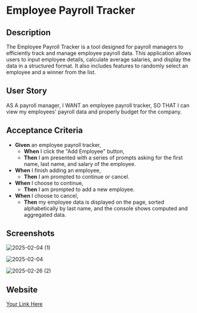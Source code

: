 # Employee Payroll Tracker

## Description
The Employee Payroll Tracker is a tool designed for payroll managers to efficiently track and manage employee payroll data. This application allows users to input employee details, calculate average salaries, and display the data in a structured format. It also includes features to randomly select an employee and a winner from the list.

## User Story
AS A payroll manager,
I WANT an employee payroll tracker,
SO THAT I can view my employees' payroll data and properly budget for the company.

## Acceptance Criteria
- **Given** an employee payroll tracker,
  - **When** I click the "Add Employee" button,
  - **Then** I am presented with a series of prompts asking for the first name, last name, and salary of the employee.
- **When** I finish adding an employee,
  - **Then** I am prompted to continue or cancel.
- **When** I choose to continue,
  - **Then** I am prompted to add a new employee.
- **When** I choose to cancel,
  - **Then** my employee data is displayed on the page, sorted alphabetically by last name, and the console shows computed and aggregated data.

## Screenshots

![2025-02-04 (1)](https://github.com/user-attachments/assets/e1aaeab8-6f71-445e-b9a1-09ba30c52077)

![2025-02-04](https://github.com/user-attachments/assets/2b54557f-891b-46b3-aecd-ef57fac446ad)

![2025-02-26 (2)](https://github.com/user-attachments/assets/37cbe4ef-9891-466f-b13a-31d67ac4f78d)

## Website

[Your Link Here](https://dippafudd.github.io/Employee-payroll/)











